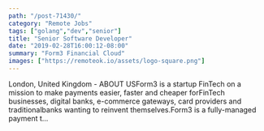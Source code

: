 ```yaml
---
path: "/post-71430/"
category: "Remote Jobs"
tags: ["golang","dev","senior"]
title: "Senior Software Developer"
date: "2019-02-28T16:00:12-08:00"
summary: "Form3 Financial Cloud"
images: ["https://remoteok.io/assets/logo-square.png"]
---
```


London, United Kingdom - ABOUT USForm3 is a startup FinTech on a mission to make payments easier, faster and cheaper forFinTech businesses, digital banks, e-commerce gateways, card providers and traditionalbanks wanting to reinvent themselves.Form3 is a fully-managed payment t...
